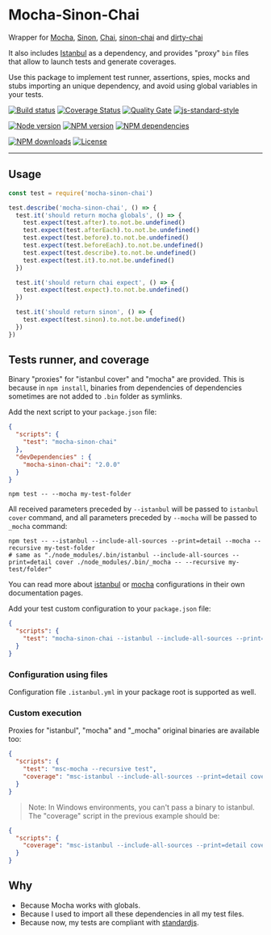 # Mocha-Sinon-Chai

Wrapper for [Mocha][mocha-url], [Sinon][sinon-url], [Chai][chai-url], [sinon-chai][sinon-chai-url] and [dirty-chai][dirty-chai-url]

It also includes [Istanbul][istanbul-url] as a dependency, and provides "proxy" `bin` files that allow to launch tests and generate coverages.

Use this package to implement test runner, assertions, spies, mocks and stubs importing an unique dependency, and avoid using global variables in your tests.


[![Build status][travisci-image]][travisci-url] [![Coverage Status][coveralls-image]][coveralls-url] [![Quality Gate][quality-gate-image]][quality-gate-url] [![js-standard-style][standard-image]][standard-url]

[![Node version][node-version-image]][node-version-url] [![NPM version][npm-image]][npm-url] [![NPM dependencies][npm-dependencies-image]][npm-dependencies-url]

[![NPM downloads][npm-downloads-image]][npm-downloads-url] [![License][license-image]][license-url]

---

## Usage

```js
const test = require('mocha-sinon-chai')

test.describe('mocha-sinon-chai', () => {
  test.it('should return mocha globals', () => {
    test.expect(test.after).to.not.be.undefined()
    test.expect(test.afterEach).to.not.be.undefined()
    test.expect(test.before).to.not.be.undefined()
    test.expect(test.beforeEach).to.not.be.undefined()
    test.expect(test.describe).to.not.be.undefined()
    test.expect(test.it).to.not.be.undefined()
  })

  test.it('should return chai expect', () => {
    test.expect(test.expect).to.not.be.undefined()
  })

  test.it('should return sinon', () => {
    test.expect(test.sinon).to.not.be.undefined()
  })
})

```

## Tests runner, and coverage

Binary "proxies" for "istanbul cover" and "mocha" are provided. This is because in `npm install`, binaries from dependencies of dependencies sometimes are not added to `.bin` folder as symlinks.

Add the next script to your `package.json` file:

```json
{
  "scripts": {
    "test": "mocha-sinon-chai"
  },
  "devDependencies" : {
    "mocha-sinon-chai": "2.0.0"
  }
}
```

```shell
npm test -- --mocha my-test-folder
```

All received parameters preceded by `--istanbul` will be passed to `istanbul cover` command, and all parameters preceded by `--mocha` will be passed to `_mocha` command:

```shell
npm test -- --istanbul --include-all-sources --print=detail --mocha --recursive my-test-folder
# same as "./node_modules/.bin/istanbul --include-all-sources --print=detail cover ./node_modules/.bin/_mocha -- --recursive my-test/folder"
```

You can read more about [istanbul](https://github.com/gotwarlost/istanbul#configuring) or [mocha](https://mochajs.org/#usage) configurations in their own documentation pages.

Add your test custom configuration to your `package.json` file:
```json
{
  "scripts": {
    "test": "mocha-sinon-chai --istanbul --include-all-sources --print=detail --verbose --mocha --recursive my-test-folder"
  }
}
```

### Configuration using files

Configuration file `.istanbul.yml` in your package root is supported as well.

### Custom execution

Proxies for "istanbul", "mocha" and "_mocha" original binaries are available too:

```json
{
  "scripts": {
    "test": "msc-mocha --recursive test",
    "coverage": "msc-istanbul --include-all-sources --print=detail cover msc_mocha -- --recursive test"
  }
}
```

> Note: In Windows environments, you can't pass a binary to istanbul. The "coverage" script in the previous example should be:

```json
{
  "scripts": {
    "coverage": "msc-istanbul --include-all-sources --print=detail cover node_modules/mocha-sinon-chai/bin/msc_mocha -- --recursive test"
  }
}
```

## Why

* Because Mocha works with globals.
* Because I used to import all these dependencies in all my test files.
* Because now, my tests are compliant with [standardjs][standardjs-url].

[istanbul-url]: https://istanbul.js.org/
[mocha-url]: https://mochajs.org
[sinon-url]: http://sinonjs.org/
[chai-url]: http://www.chaijs.com
[sinon-chai-url]: https://www.npmjs.com/package/sinon-chai
[dirty-chai-url]: https://www.npmjs.com/package/dirty-chai
[standardjs-url]: https://standardjs.com/

[coveralls-image]: https://coveralls.io/repos/github/javierbrea/mocha-sinon-chai/badge.svg
[coveralls-url]: https://coveralls.io/github/javierbrea/mocha-sinon-chai
[license-image]: https://img.shields.io/npm/l/mocha-sinon-chai.svg
[license-url]: https://github.com/javierbrea/mocha-sinon-chai/blob/master/LICENSE
[node-version-image]: https://img.shields.io/node/v/mocha-sinon-chai.svg
[node-version-url]: https://github.com/javierbrea/mocha-sinon-chai/blob/master/package.json
[npm-image]: https://img.shields.io/npm/v/mocha-sinon-chai.svg
[npm-url]: https://www.npmjs.com/package/mocha-sinon-chai
[npm-downloads-image]: https://img.shields.io/npm/dm/mocha-sinon-chai.svg
[npm-downloads-url]: https://www.npmjs.com/package/mocha-sinon-chai
[npm-dependencies-image]: https://img.shields.io/david/javierbrea/mocha-sinon-chai.svg
[npm-dependencies-url]: https://david-dm.org/javierbrea/mocha-sinon-chai
[travisci-image]: https://travis-ci.org/javierbrea/mocha-sinon-chai.svg?branch=master
[travisci-url]: https://travis-ci.org/javierbrea/mocha-sinon-chai
[quality-gate-image]: https://sonarcloud.io/api/badges/gate?key=mocha-sinon-chai
[quality-gate-url]: https://sonarcloud.io/dashboard/index/mocha-sinon-chai
[standard-image]: https://img.shields.io/badge/code%20style-standard-brightgreen.svg
[standard-url]: http://standardjs.com/
